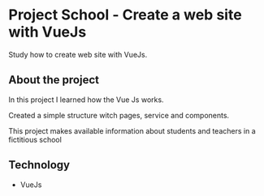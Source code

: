 # Project School - Create a web site with VueJs

Study how to create web site with VueJs. 
## About the project

In this project I learned how the Vue Js works.

Created a simple structure witch pages, service and components.

This project makes available information about students and teachers in a fictitious school
## Technology
 - VueJs
 
 